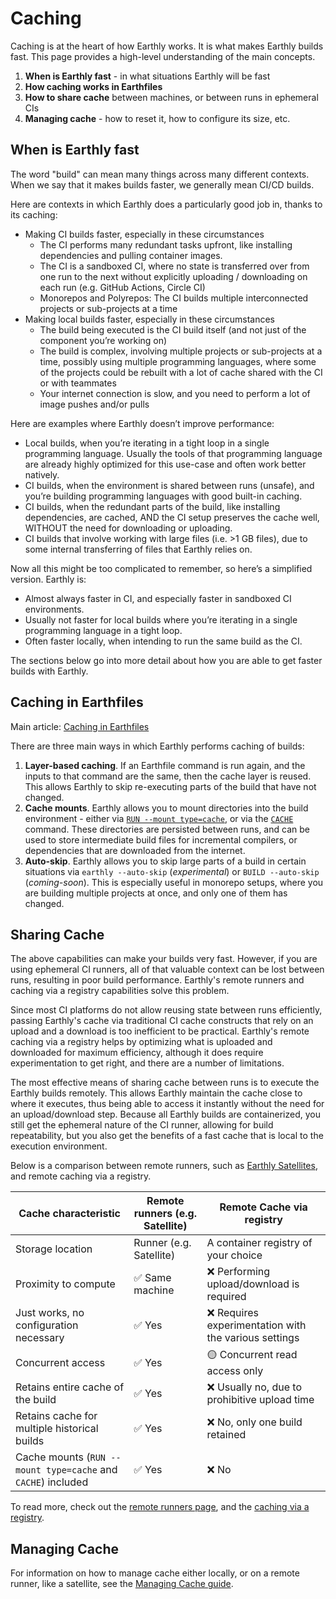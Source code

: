 # Caching

Caching is at the heart of how Earthly works. It is what makes Earthly builds fast. This page provides a high-level understanding of the main concepts.

1. **When is Earthly fast** - in what situations Earthly will be fast
2. **How caching works in Earthfiles**
3. **How to share cache** between machines, or between runs in ephemeral CIs
4. **Managing cache** - how to reset it, how to configure its size, etc.

## When is Earthly fast

The word "build" can mean many things across many different contexts. When we say that it makes builds faster, we generally mean CI/CD builds.

Here are contexts in which Earthly does a particularly good job in, thanks to its caching:

* Making CI builds faster, especially in these circumstances
  * The CI performs many redundant tasks upfront, like installing dependencies and pulling container images.
  * The CI is a sandboxed CI, where no state is transferred over from one run to the next without explicitly uploading / downloading on each run (e.g. GitHub Actions, Circle CI)
  * Monorepos and Polyrepos: The CI builds multiple interconnected projects or sub-projects at a time
* Making local builds faster, especially in these circumstances
  * The build being executed is the CI build itself (and not just of the component you’re working on)
  * The build is complex, involving multiple projects or sub-projects at a time, possibly using multiple programming languages, where some of the projects could be rebuilt with a lot of cache shared with the CI or with teammates
  * Your internet connection is slow, and you need to perform a lot of image pushes and/or pulls

Here are examples where Earthly doesn’t improve performance:

* Local builds, when you’re iterating in a tight loop in a single programming language. Usually the tools of that programming language are already highly optimized for this use-case and often work better natively.
* CI builds, when the environment is shared between runs (unsafe), and you’re building programming languages with good built-in caching.
* CI builds, when the redundant parts of the build, like installing dependencies, are cached, AND the CI setup preserves the cache well, WITHOUT the need for downloading or uploading.
* CI builds that involve working with large files (i.e. >1 GB files), due to some internal transferring of files that Earthly relies on.

Now all this might be too complicated to remember, so here’s a simplified version. Earthly is:

* Almost always faster in CI, and especially faster in sandboxed CI environments.
* Usually not faster for local builds where you’re iterating in a single programming language in a tight loop.
* Often faster locally, when intending to run the same build as the CI.

The sections below go into more detail about how you are able to get faster builds with Earthly.

## Caching in Earthfiles

Main article: [Caching in Earthfiles](./caching-in-earthfiles.md)

There are three main ways in which Earthly performs caching of builds:

1. **Layer-based caching**. If an Earthfile command is run again, and the inputs to that command are the same, then the cache layer is reused. This allows Earthly to skip re-executing parts of the build that have not changed.
2. **Cache mounts**. Earthly allows you to mount directories into the build environment - either via [`RUN --mount type=cache`](../earthfile/earthfile.md#run), or via the [`CACHE`](../earthfile/earthfile.md#cache) command. These directories are persisted between runs, and can be used to store intermediate build files for incremental compilers, or dependencies that are downloaded from the internet.
3. **Auto-skip**. Earthly allows you to skip large parts of a build in certain situations via `earthly --auto-skip` (*experimental*) or `BUILD --auto-skip` (*coming-soon*). This is especially useful in monorepo setups, where you are building multiple projects at once, and only one of them has changed.

## Sharing Cache

The above capabilities can make your builds very fast. However, if you are using ephemeral CI runners, all of that valuable context can be lost between runs, resulting in poor build performance. Earthly's remote runners and caching via a registry capabilities solve this problem.

Since most CI platforms do not allow reusing state between runs efficiently, passing Earthly's cache via traditional CI cache constructs that rely on an upload and a download is too inefficient to be practical. Earthly's remote caching via a registry helps by optimizing what is uploaded and downloaded for maximum efficiency, although it does require experimentation to get right, and there are a number of limitations.

The most effective means of sharing cache between runs is to execute the Earthly builds remotely. This allows Earthly maintain the cache close to where it executes, thus being able to access it instantly without the need for an upload/download step. Because all Earthly builds are containerized, you still get the ephemeral nature of the CI runner, allowing for build repeatability, but you also get the benefits of a fast cache that is local to the execution environment.

Below is a comparison between remote runners, such as [Earthly Satellites](../cloud/satellites.md), and remote caching via a registry.

| Cache characteristic | Remote runners (e.g. Satellite) | Remote Cache via registry |
| --- | --- | --- |
| Storage location | Runner (e.g. Satellite) | A container registry of your choice |
| Proximity to compute | ✅ Same machine | ❌ Performing upload/download is required |
| Just works, no configuration necessary | ✅ Yes | ❌ Requires experimentation with the various settings |
| Concurrent access | ✅ Yes | 🟡 Concurrent read access only |
| Retains entire cache of the build | ✅ Yes | ❌ Usually no, due to prohibitive upload time |
| Retains cache for multiple historical builds | ✅ Yes | ❌ No, only one build retained |
| Cache mounts (`RUN --mount type=cache` and `CACHE`) included | ✅ Yes | ❌ No |

To read more, check out the [remote runners page](../remote-runners.md), and the [caching via a registry](./caching-via-registry.md).

## Managing Cache

For information on how to manage cache either locally, or on a remote runner, like a satellite, see the [Managing Cache guide](./managing-cache.md).
